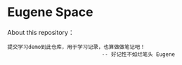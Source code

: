 # Eugene Space

About this repository：

    提交学习demo到此仓库，用于学习记录，也算做做笔记吧！
                                  -- 好记性不如烂笔头 Eugene

